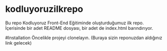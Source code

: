 # kodluyoruzilkrepo
Bu repo Kodluyoruz Front-End Eğitiminde oluşturduğumuz ilk repo. İçerisinde bir adet README dosyası, bir adet de index.html barındırıyor.

#Installation
Öncelikle projeyi clonelayın. (Buraya sizin reponuzdan aldığınız link gelecek)
